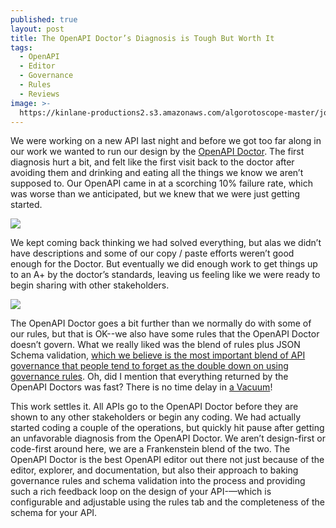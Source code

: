 ```yaml
---
published: true
layout: post
title: The OpenAPI Doctor’s Diagnosis is Tough But Worth It
tags:
  - OpenAPI
  - Editor
  - Governance
  - Rules
  - Reviews
image: >-
  https://kinlane-productions2.s3.amazonaws.com/algorotoscope-master/john-wayne-the-searchers-old-bearded-man-thinking.jpeg
---
```

We were working on a new API last night and before we got too far along in our work we wanted to run our design by the [OpenAPI Doctor](https://bit.ly/3UTwuOF). The first diagnosis hurt a bit, and felt like the first visit back to the doctor after avoiding them and drinking and eating all the things we know we aren’t supposed to. Our OpenAPI came in at a scorching 10% failure rate, which was worse than we anticipated, but we knew that we were just getting started. 

<a href="https://bit.ly/3UTwuOF"><img src="https://kinlane-productions2.s3.us-east-1.amazonaws.com/openapi-doctor/doctor-one.png" style="width: 100%: padding: 15px;"></a>

We kept coming back thinking we had solved everything, but alas we didn’t have descriptions and some of our copy / paste efforts weren’t good enough for the Doctor. But eventually we did enough work to get things up to an A+ by the doctor’s standards, leaving us feeling like we were ready to begin sharing with other stakeholders.

<a href="https://bit.ly/3UTwuOF"><img src="https://kinlane-productions2.s3.us-east-1.amazonaws.com/openapi-doctor/doctor-two.png" style="width: 100%: padding: 15px;"></a>

The OpenAPI Doctor goes a bit further than we normally do with some of our rules, but that is OK--we also have some rules that the OpenAPI Doctor doesn’t govern. What we really liked was the blend of rules plus JSON Schema validation, [which we believe is the most important blend of API governance that people tend to forget as the double down on using governance rules](https://apievangelist.com/2024/05/07/the-diff-between-what-json-schema-and-spectral-provide-when-mapping-the-api-landscape/). Oh, did I mention that everything returned by the OpenAPI Doctors was fast? There is no time delay in [a Vacuum](https://bit.ly/3WDnhej)!

This work settles it. All APIs go to the OpenAPI Doctor before they are shown to any other stakeholders or begin any coding. We had actually started coding a couple of the operations, but quickly hit pause after getting an unfavorable diagnosis from the OpenAPI Doctor. We aren’t design-first or code-first around here, we are a Frankenstein blend of the two. The OpenAPI Doctor is the best OpenAPI editor out there not just because of the editor, explorer, and documentation, but also their approach to baking governance rules and schema validation into the process and providing such a rich feedback loop on the design of your API-—which is configurable and adjustable using the rules tab and the completeness of the schema for your API.

